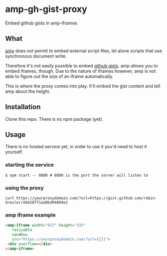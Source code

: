 # amp-gh-gist-proxy
Embed github gists in amp-iframes

## What
[amp](https://www.ampproject.org/) does not permit to embed external script files, let alone scripts that use synchronous document write.

Therefore it's not easily possible to embed [github gists](https://gist.github.com/).
amp allows you to embed iframes, though. Due to the nature of iframes however, amp is not able to figure out the size of an iframe automatically.

This is where the proxy comes into play. It'll embed the gist content and tell amp about the height.

## Installation
Clone this repo. There is no npm package (yet).

## Usage
There is no hosted service yet, in order to use it you'd need to host it yourself.

### starting the service 
```cli
$ npm start -- 8080 # 8080 is the port the server will listen to
```

### using the proxy

```cli
curl https://yourproxydomain.com/?url=https://gist.github.com/robin-drexler/d4d167f1aa0bd94094e2
```

### amp iframe example

```html
<amp-iframe width="627" height="332"
   resizable
   sandbox
   src="https://yourproxydomain.com/?url={{}}">
 <div overflow></div>
</amp-iframe>
```
